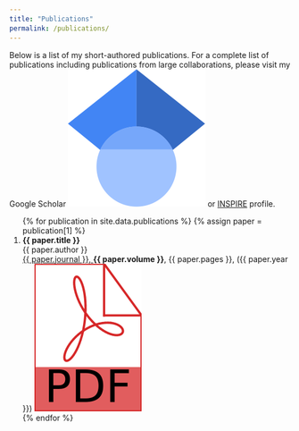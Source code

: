 ```yaml
---
title: "Publications"
permalink: /publications/
---
```

Below is a list of my short-authored publications. For a complete list of publications including publications from large collaborations, please visit my Google Scholar <a href="https://scholar.google.com/citations?user=EcFhopXwEb0C&hl=en&oi=sra"><img class="svg-icon" src="/assets/google_scholar_icon.svg"></a> or [INSPIRE](https://inspirehep.net/authors/1812025) profile.

<ol reversed>
{% for publication in site.data.publications %}
{% assign paper = publication[1] %}
  <li>
    <b>{{ paper.title }}</b><br>
		{{ paper.author }}<br>
	<a href="https://{{ paper.doi }}">
	{{ paper.journal }},
	</a> <b>{{ paper.volume }}</b>, {{ paper.pages }}, ({{ paper.year }})
	<a href="https://arxiv.org/pdf/{{ paper.eprint }}.pdf"><img class="svg-icon" src="/assets/pdf.svg"></a>
  </li>
{% endfor %}
</ol>
